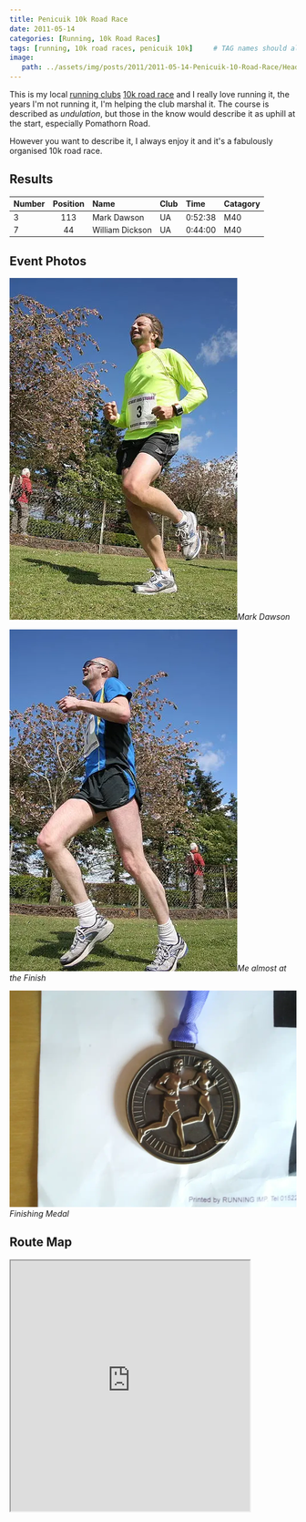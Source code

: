 ```yaml
---
title: Penicuik 10k Road Race
date: 2011-05-14
categories: [Running, 10k Road Races]
tags: [running, 10k road races, penicuik 10k]     # TAG names should always be lowercase
image:
   path: ../assets/img/posts/2011/2011-05-14-Penicuik-10-Road-Race/Header.webp
---
```


This is my local [running clubs](https://penicuikharriers.org.uk/) [10k road race](https://penicuikharriers.org.uk/10k-road-race/) and I really love running it, the years I'm not running it, I'm helping the club marshal it. The course is described as _undulation_, but those in the know would describe it as uphill at the start, especially Pomathorn Road.

However you want to describe it, I always enjoy it and it's a fabulously organised 10k road race.

## Results

| Number | Position | Name            | Club | Time    | Catagory |
| :----- | :------: | :-------------- | :--- | :------ | :------- |
| 3      | 113      | Mark Dawson     |  UA  | 0:52:38 | M40      |
| 7      |  44      | William Dickson |  UA  | 0:44:00 | M40      |

## Event Photos

![Mark Dawson](../assets/img/posts/2011/2011-05-14-Penicuik-10-Road-Race/Mark_Dawson.webp)_Mark Dawson_

![Billy Dickson](../assets/img/posts/2011/2011-05-14-Penicuik-10-Road-Race/Me_Finshing.webp)_Me almost at the Finish_

![Finishing Medal](../assets/img/posts/2011/2011-05-14-Penicuik-10-Road-Race/Finishing_Medal.webp)_Finishing Medal_

## Route Map

<iframe src="https://www.google.com/maps/d/embed?mid=1OFamEzCynrZMmd9cVe5XemWfMq4&hl=en&ehbc=2E312F" width="420" height="440"></iframe>
